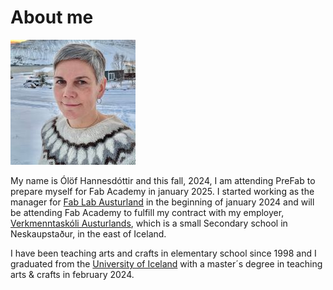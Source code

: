 
# About me

![JustMe](img/JustMe200x200.jpg)

My name is Ólöf Hannesdóttir and this fall, 2024, I am attending PreFab to prepare myself for Fab Academy in january 2025. I started working as the manager for [Fab Lab Austurland](https://www.fablabs.io/labs/fablabausturland) in the beginning of january 2024 and will be attending Fab Academy to fulfill my contract with my employer, [Verkmenntaskóli Austurlands](https://www.va.is/), which is a small Secondary school in Neskaupstaður, in the east of Iceland. 

I have been teaching arts and crafts in elementary school since 1998 and I graduated from the [University of Iceland](https://english.hi.is/university_of_iceland) with a master´s degree in teaching arts & crafts in february 2024. 

